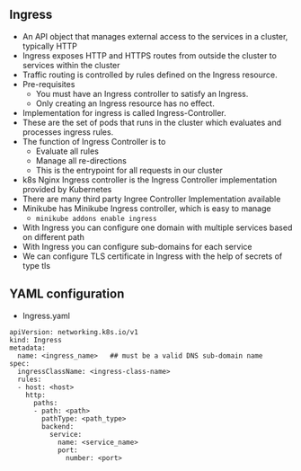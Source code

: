 ## Ingress

-   An API object that manages external access to the services in a cluster, typically HTTP
-   Ingress exposes HTTP and HTTPS routes from outside the cluster to services within the cluster
-   Traffic routing is controlled by rules defined on the Ingress resource.
-   Pre-requisites
    -   You must have an Ingress controller to satisfy an Ingress.
    -   Only creating an Ingress resource has no effect.
-   Implementation for ingress is called Ingress-Controller. 
-   These are the set of pods that runs in the cluster which evaluates and processes ingress rules.
-   The function of Ingress Controller is to
    -   Evaluate all rules
    -   Manage all re-directions
    -   This is the entrypoint for all requests in our cluster
-   k8s Nginx Ingress controller is the Ingress Controller implementation provided by Kubernetes
-   There are many third party Ingree Controller Implementation available
-   Minikube has Minikube Ingress controller, which is easy to manage
    -   ```minikube addons enable ingress```
-   With Ingress you can configure one domain with multiple services based on different path
-   With Ingress you can configure sub-domains for each service
-   We can configure TLS certificate in Ingress with the help of secrets of type tls


## YAML configuration
-   Ingress.yaml
```
apiVersion: networking.k8s.io/v1
kind: Ingress
metadata:
  name: <ingress_name>   ## must be a valid DNS sub-domain name
spec:
  ingressClassName: <ingress-class-name>
  rules:
  - host: <host>
    http:
      paths:
      - path: <path>
        pathType: <path_type>
        backend:
          service:
            name: <service_name>
            port:
              number: <port>
```




